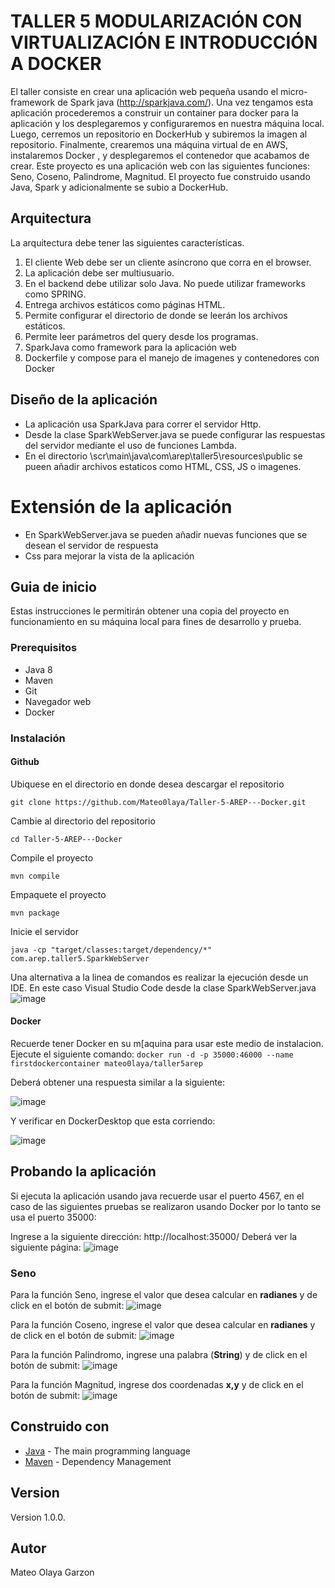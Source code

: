 # TALLER 5 MODULARIZACIÓN CON VIRTUALIZACIÓN E INTRODUCCIÓN A DOCKER

El taller consiste en crear una aplicación web pequeña usando el micro-framework de Spark java (http://sparkjava.com/). Una vez tengamos esta aplicación procederemos a construir un container para docker para la aplicación y los desplegaremos y configuraremos en nuestra máquina local. Luego, cerremos un repositorio en DockerHub y subiremos la imagen al repositorio. Finalmente, crearemos una máquina virtual de en AWS, instalaremos Docker , y desplegaremos el contenedor que acabamos de crear.
Este proyecto es una aplicación web con las siguientes funciones: Seno, Coseno, Palindrome, Magnitud. El proyecto fue construido usando Java, Spark y adicionalmente se subio a DockerHub. 

## Arquitectura 
La arquitectura debe tener las siguientes características.

1. El cliente Web debe ser un cliente asíncrono que corra en el browser.
2. La aplicación debe ser multiusuario.
3. En el backend debe utilizar solo Java. No puede utilizar frameworks como SPRING.
4. Entrega archivos estáticos como páginas HTML.
5. Permite configurar el directorio de donde se leerán los archivos estáticos.
6. Permite leer parámetros del query  desde los programas.
7. SparkJava como framework para la aplicación web
8. Dockerfile y compose para el manejo de imagenes y contenedores con Docker

## Diseño de la aplicación

- La aplicación usa SparkJava para correr el servidor Http.
- Desde la clase SparkWebServer.java se puede configurar las respuestas del servidor mediante el uso de funciones Lambda.
- En el directorio \scr\main\java\com\arep\taller5\resources\public se pueen añadir archivos estaticos como HTML, CSS, JS o imagenes.

# Extensión de la aplicación

- En SparkWebServer.java se pueden añadir nuevas funciones que se desean el servidor de respuesta
- Css para mejorar la vista de la aplicación

## Guia de inicio

Estas instrucciones le permitirán obtener una copia del proyecto en funcionamiento en su máquina local para fines de desarrollo y prueba.

### Prerequisitos

- Java 8
- Maven
- Git
- Navegador web
- Docker

### Instalación

#### Github
Ubiquese en el directorio en donde desea descargar el repositorio

`git clone https://github.com/Mateo0laya/Taller-5-AREP---Docker.git`

Cambie al directorio del repositorio

`cd Taller-5-AREP---Docker`

Compile el proyecto

`mvn compile`

Empaquete el proyecto

`mvn package`

Inicie el servidor

`java -cp "target/classes:target/dependency/*" com.arep.taller5.SparkWebServer`

Una alternativa a la linea de comandos es realizar la ejecución desde un IDE. En este caso Visual Studio Code desde la clase SparkWebServer.java
![image](https://github.com/Mateo0laya/Taller-5-AREP---Docker/assets/89365336/5000a08a-7075-4c72-bf3f-3609d51e274a)

#### Docker
Recuerde tener Docker en su m[aquina para usar este medio de instalacion. Ejecute el siguiente comando:
`docker run -d -p 35000:46000 --name firstdockercontainer mateo0laya/taller5arep`

Deberá obtener una respuesta similar a la siguiente:

![image](https://github.com/Mateo0laya/Taller-5-AREP---Docker/assets/89365336/1b5263a6-40fd-4a26-b827-0f4217c6d831)

Y verificar en DockerDesktop que esta corriendo:

![image](https://github.com/Mateo0laya/Taller-5-AREP---Docker/assets/89365336/b10f0ab6-c271-4c2e-b8c3-f135b55db77e)



## Probando la aplicación

Si ejecuta la aplicación usando java recuerde usar el puerto 4567, en el caso de las siguientes pruebas se realizaron usando Docker por lo tanto se usa el puerto 35000:

Ingrese a la siguiente dirección: http://localhost:35000/ Deberá ver la siguiente página:
![image](https://github.com/Mateo0laya/Taller-5-AREP---Docker/assets/89365336/6a802fcc-ec35-4db9-8446-909ae9f2b0dc)

### Seno

Para la función Seno, ingrese el valor que desea calcular en **radianes** y de click en el botón de submit:
![image](https://github.com/Mateo0laya/Taller-5-AREP---Docker/assets/89365336/6f20ca0f-abb9-40a8-8213-3e601709f503)


Para la función Coseno, ingrese el valor que desea calcular en **radianes** y de click en el botón de submit:
![image](https://github.com/Mateo0laya/Taller-5-AREP---Docker/assets/89365336/cb0e85f4-ff73-4eb2-9b00-eefb5a4b76e2)

Para la función Palindromo, ingrese una palabra (**String**) y de click en el botón de submit:
![image](https://github.com/Mateo0laya/Taller-5-AREP---Docker/assets/89365336/9cf45625-15b2-44f6-a297-2756879c9126)

Para la función Magnitud, ingrese dos coordenadas **x,y** y de click en el botón de submit:
![image](https://github.com/Mateo0laya/Taller-5-AREP---Docker/assets/89365336/9b7f8433-4007-477d-9113-995b904ab13f)


## Construido con

* [Java](https://www.java.com/es/) - The main programming language
* [Maven](https://maven.apache.org/) - Dependency Management

## Version

Version 1.0.0.

## Autor

Mateo Olaya Garzon
